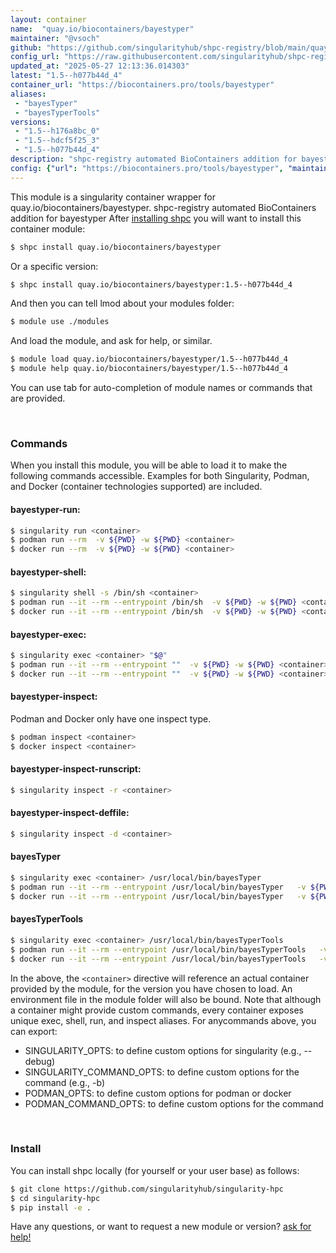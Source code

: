 ```yaml
---
layout: container
name:  "quay.io/biocontainers/bayestyper"
maintainer: "@vsoch"
github: "https://github.com/singularityhub/shpc-registry/blob/main/quay.io/biocontainers/bayestyper/container.yaml"
config_url: "https://raw.githubusercontent.com/singularityhub/shpc-registry/main/quay.io/biocontainers/bayestyper/container.yaml"
updated_at: "2025-05-27 12:13:36.014303"
latest: "1.5--h077b44d_4"
container_url: "https://biocontainers.pro/tools/bayestyper"
aliases:
 - "bayesTyper"
 - "bayesTyperTools"
versions:
 - "1.5--h176a8bc_0"
 - "1.5--hdcf5f25_3"
 - "1.5--h077b44d_4"
description: "shpc-registry automated BioContainers addition for bayestyper"
config: {"url": "https://biocontainers.pro/tools/bayestyper", "maintainer": "@vsoch", "description": "shpc-registry automated BioContainers addition for bayestyper", "latest": {"1.5--h077b44d_4": "sha256:501a730ca5c93d6e6e6a1a04e2a457f7f13416ddab6cd19c3393452c3f74dca7"}, "tags": {"1.5--h176a8bc_0": "sha256:58ad354ddb59e7706de3676557c35ae5060fb98450a46a13a6995116c4afad7f", "1.5--hdcf5f25_3": "sha256:5b8da153666c6627c8dfb23cf8bcc6b90df2c8ef05d951342c2a3cadb39686d6", "1.5--h077b44d_4": "sha256:501a730ca5c93d6e6e6a1a04e2a457f7f13416ddab6cd19c3393452c3f74dca7"}, "docker": "quay.io/biocontainers/bayestyper", "aliases": {"bayesTyper": "/usr/local/bin/bayesTyper", "bayesTyperTools": "/usr/local/bin/bayesTyperTools"}}
---
```


This module is a singularity container wrapper for quay.io/biocontainers/bayestyper.
shpc-registry automated BioContainers addition for bayestyper
After [installing shpc](#install) you will want to install this container module:


```bash
$ shpc install quay.io/biocontainers/bayestyper
```

Or a specific version:

```bash
$ shpc install quay.io/biocontainers/bayestyper:1.5--h077b44d_4
```

And then you can tell lmod about your modules folder:

```bash
$ module use ./modules
```

And load the module, and ask for help, or similar.

```bash
$ module load quay.io/biocontainers/bayestyper/1.5--h077b44d_4
$ module help quay.io/biocontainers/bayestyper/1.5--h077b44d_4
```

You can use tab for auto-completion of module names or commands that are provided.

<br>

### Commands

When you install this module, you will be able to load it to make the following commands accessible.
Examples for both Singularity, Podman, and Docker (container technologies supported) are included.

#### bayestyper-run:

```bash
$ singularity run <container>
$ podman run --rm  -v ${PWD} -w ${PWD} <container>
$ docker run --rm  -v ${PWD} -w ${PWD} <container>
```

#### bayestyper-shell:

```bash
$ singularity shell -s /bin/sh <container>
$ podman run --it --rm --entrypoint /bin/sh  -v ${PWD} -w ${PWD} <container>
$ docker run --it --rm --entrypoint /bin/sh  -v ${PWD} -w ${PWD} <container>
```

#### bayestyper-exec:

```bash
$ singularity exec <container> "$@"
$ podman run --it --rm --entrypoint ""  -v ${PWD} -w ${PWD} <container> "$@"
$ docker run --it --rm --entrypoint ""  -v ${PWD} -w ${PWD} <container> "$@"
```

#### bayestyper-inspect:

Podman and Docker only have one inspect type.

```bash
$ podman inspect <container>
$ docker inspect <container>
```

#### bayestyper-inspect-runscript:

```bash
$ singularity inspect -r <container>
```

#### bayestyper-inspect-deffile:

```bash
$ singularity inspect -d <container>
```


#### bayesTyper

```bash
$ singularity exec <container> /usr/local/bin/bayesTyper
$ podman run --it --rm --entrypoint /usr/local/bin/bayesTyper   -v ${PWD} -w ${PWD} <container> -c " $@"
$ docker run --it --rm --entrypoint /usr/local/bin/bayesTyper   -v ${PWD} -w ${PWD} <container> -c " $@"
```


#### bayesTyperTools

```bash
$ singularity exec <container> /usr/local/bin/bayesTyperTools
$ podman run --it --rm --entrypoint /usr/local/bin/bayesTyperTools   -v ${PWD} -w ${PWD} <container> -c " $@"
$ docker run --it --rm --entrypoint /usr/local/bin/bayesTyperTools   -v ${PWD} -w ${PWD} <container> -c " $@"
```



In the above, the `<container>` directive will reference an actual container provided
by the module, for the version you have chosen to load. An environment file in the
module folder will also be bound. Note that although a container
might provide custom commands, every container exposes unique exec, shell, run, and
inspect aliases. For anycommands above, you can export:

 - SINGULARITY_OPTS: to define custom options for singularity (e.g., --debug)
 - SINGULARITY_COMMAND_OPTS: to define custom options for the command (e.g., -b)
 - PODMAN_OPTS: to define custom options for podman or docker
 - PODMAN_COMMAND_OPTS: to define custom options for the command

<br>

### Install

You can install shpc locally (for yourself or your user base) as follows:

```bash
$ git clone https://github.com/singularityhub/singularity-hpc
$ cd singularity-hpc
$ pip install -e .
```

Have any questions, or want to request a new module or version? [ask for help!](https://github.com/singularityhub/singularity-hpc/issues)